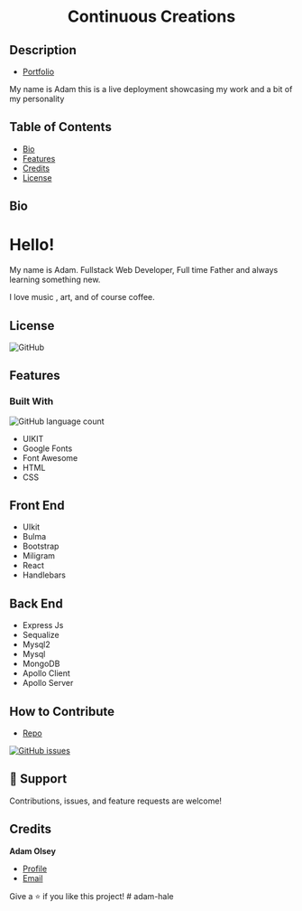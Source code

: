 # <h1 align="center">Continuous Creations</h1>

## Description

- [Portfolio ](https://adam-hale.com "Live View")
<p>My name is Adam this is a live deployment showcasing my work and a bit of my personality</p>

## Table of Contents 
- [Bio](#bio)
- [Features](#features)
- [Credits](#credits)
- [License](#license)

## Bio
<h1>Hello!</h1>

<p>My name is Adam. Fullstack Web Developer, Full time Father and always learning something new.</p>
<p>I love music , art, and of course coffee. </p>

## License
![GitHub](https://img.shields.io/github/license/AdamHale88/continuous_creations)

## Features
### Built With
![GitHub language count](https://img.shields.io/github/languages/count/adamhale88/continuous_creations)

- UIKIT
- Google Fonts
- Font Awesome 
- HTML
- CSS

## Front End 
<p> 

 - UIkit
 - Bulma
 - Bootstrap 
 - Miligram
 - React
 - Handlebars

</p> 

## Back End
<p>

- Express Js 
- Sequalize 
- Mysql2
- Mysql
- MongoDB
- Apollo Client
- Apollo Server


</p>


## How to Contribute

- [Repo](https://https://github.com/AdamHale88/continuous_creations "Continuous Creations")

[![GitHub issues](https://img.shields.io/github/issues/AdamHale88/continuous_creations?style=flat)](https://github.com/AdamHale88/continuous_creations/issues)

## 🤝 Support

Contributions, issues, and feature requests are welcome!

## Credits

**Adam Olsey**

- [Profile](https://github.com/AdamHale88 "Adam Olsey")
- [Email](mailto:adamhale88@tuta.io?subject=Hi "Hi!")

Give a ⭐️ if you like this project!
#   a d a m - h a l e  
 